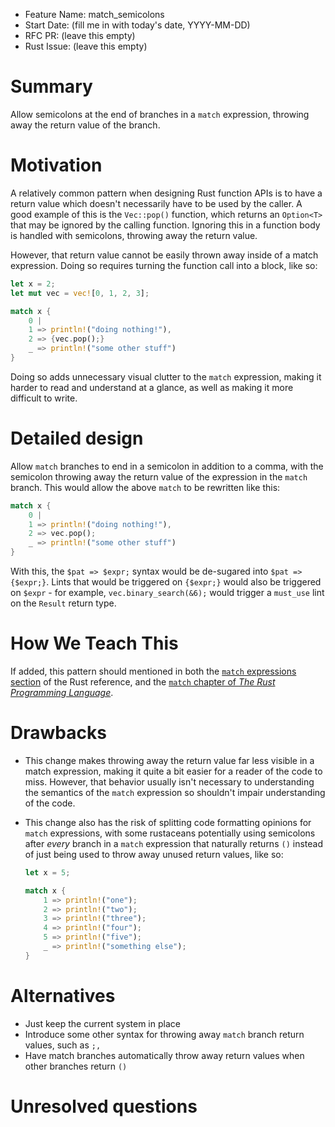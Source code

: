 - Feature Name: match_semicolons
- Start Date: (fill me in with today's date, YYYY-MM-DD)
- RFC PR: (leave this empty)
- Rust Issue: (leave this empty)

# Summary
[summary]: #summary

Allow semicolons at the end of branches in a `match` expression, throwing away the return value of
the branch.

# Motivation
[motivation]: #motivation

A relatively common pattern when designing Rust function APIs is to have a return value which
doesn't necessarily have to be used by the caller. A good example of this is the `Vec::pop()`
function, which returns an `Option<T>` that may be ignored by the calling function. Ignoring this in
a function body is handled with semicolons, throwing away the return value.

However, that return value cannot be easily thrown away inside of a match expression. Doing so
requires turning the function call into a block, like so:

```rust
let x = 2;
let mut vec = vec![0, 1, 2, 3];

match x {
    0 |
    1 => println!("doing nothing!"),
    2 => {vec.pop();}
    _ => println!("some other stuff")
}
```

Doing so adds unnecessary visual clutter to the `match` expression, making it harder to read and
understand at a glance, as well as making it more difficult to write.

# Detailed design
[design]: #detailed-design

Allow `match` branches to end in a semicolon in addition to a comma, with the semicolon throwing
away the return value of the expression in the `match` branch. This would allow the above `match` to
be rewritten like this:

```rust
match x {
    0 |
    1 => println!("doing nothing!"),
    2 => vec.pop();
    _ => println!("some other stuff")
}
```

With this, the `$pat => $expr;` syntax would be de-sugared into `$pat => {$expr;}`. Lints that would
be triggered on `{$expr;}` would also be triggered on `$expr` - for example,
`vec.binary_search(&6);` would trigger a `must_use` lint on the `Result` return type.

# How We Teach This
[how-we-teach-this]: #how-we-teach-this

If added, this pattern should mentioned in both the [`match` expressions section](https://doc.rust-lang.org/reference/expressions.html#match-expressions)
of the Rust reference, and the [`match` chapter of _The Rust Programming Language_](https://doc.rust-lang.org/book/match.html).

# Drawbacks
[drawbacks]: #drawbacks

* This change makes throwing away the return value far less visible in a match expression, making it
  quite a bit easier for a reader of the code to miss. However, that behavior usually isn't
  necessary to understanding the semantics of the `match` expression so shouldn't impair
  understanding of the code.
* This change also has the risk of splitting code formatting opinions for `match` expressions,
  with some rustaceans potentially using semicolons after *every* branch in a `match` expression
  that naturally returns `()` instead of just being used to throw away unused return values, like
  so:

  ```rust
  let x = 5;

  match x {
      1 => println!("one");
      2 => println!("two");
      3 => println!("three");
      4 => println!("four");
      5 => println!("five");
      _ => println!("something else");
  }
  ```

# Alternatives
[alternatives]: #alternatives

* Just keep the current system in place
* Introduce some other syntax for throwing away `match` branch return values, such as `;,`
* Have match branches automatically throw away return values when other branches return `()`

# Unresolved questions
[unresolved]: #unresolved-questions
